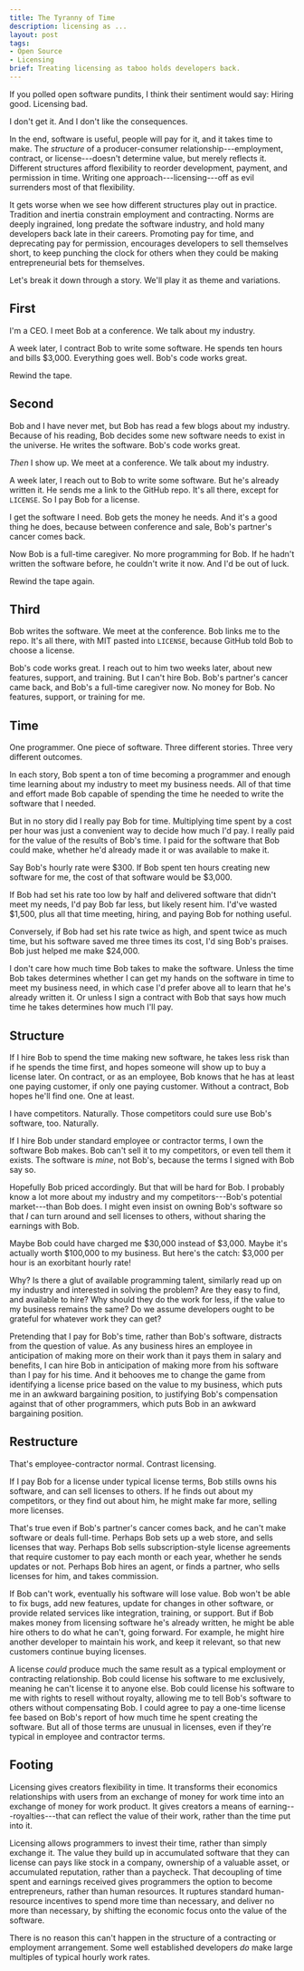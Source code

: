 ```yaml
---
title: The Tyranny of Time
description: licensing as ...
layout: post
tags:
- Open Source
- Licensing
brief: Treating licensing as taboo holds developers back.
---
```


If you polled open software pundits, I think their sentiment would say:  Hiring good.  Licensing bad.

I don't get it.  And I don't like the consequences.

In the end, software is useful, people will pay for it, and it takes time to make.  The _structure_ of a producer-consumer relationship---employment, contract, or license---doesn't determine value, but merely reflects it.  Different structures afford flexibility to reorder development, payment, and permission in time.  Writing one approach---licensing---off as evil surrenders most of that flexibility.

It gets worse when we see how different structures play out in practice.  Tradition and inertia constrain employment and contracting.  Norms are deeply ingrained, long predate the software industry, and hold many developers back late in their careers.  Promoting pay for time, and deprecating pay for permission, encourages developers to sell themselves short, to keep punching the clock for others when they could be making entrepreneurial bets for themselves.

Let's break it down through a story.  We'll play it as theme and variations.

## First

I'm a CEO.  I meet Bob at a conference.  We talk about my industry.

A week later, I contract Bob to write some software.  He spends ten hours and bills $3,000.  Everything goes well.  Bob's code works great.

Rewind the tape.

## Second

Bob and I have never met, but Bob has read a few blogs about my industry.  Because of his reading, Bob decides some new software needs to exist in the universe.  He writes the software.  Bob's code works great.

_Then_ I show up.  We meet at a conference.  We talk about my industry.

A week later, I reach out to Bob to write some software.  But he's already written it.  He sends me a link to the GitHub repo.  It's all there, except for `LICENSE`.  So I pay Bob for a license.

I get the software I need.  Bob gets the money he needs.  And it's a good thing he does, because between conference and sale, Bob's partner's cancer comes back.

Now Bob is a full-time caregiver.  No more programming for Bob.  If he hadn't written the software before, he couldn't write it now.  And I'd be out of luck.

Rewind the tape again.

## Third

Bob writes the software.  We meet at the conference.  Bob links me to the repo.  It's all there, with MIT pasted into `LICENSE`, because GitHub told Bob to choose a license.

Bob's code works great.  I reach out to him two weeks later, about new features, support, and training.  But I can't hire Bob.  Bob's partner's cancer came back, and Bob's a full-time caregiver now.  No money for Bob.  No features, support, or training for me.

## Time

One programmer.  One piece of software.  Three different stories.  Three very different outcomes.

In each story, Bob spent a ton of time becoming a programmer and enough time learning about my industry to meet my business needs.  All of that time and effort made Bob capable of spending the time he needed to write the software that I needed.

But in no story did I really pay Bob for time.  Multiplying time spent by a cost per hour was just a convenient way to decide how much I'd pay.  I really paid for the value of the results of Bob's time.  I paid for the software that Bob could make, whether he'd already made it or was available to make it.

Say Bob's hourly rate were $300.  If Bob spent ten hours creating new software for me, the cost of that software would be $3,000.

If Bob had set his rate too low by half and delivered software that didn't meet my needs, I'd pay Bob far less, but likely resent him.  I'd've wasted $1,500, plus all that time meeting, hiring, and paying Bob for nothing useful.

Conversely, if Bob had set his rate twice as high, and spent twice as much time, but his software saved me three times its cost, I'd sing Bob's praises.  Bob just helped me make $24,000.

I don't care how much time Bob takes to make the software.  Unless the time Bob takes determines whether I can get my hands on the software in time to meet my business need, in which case I'd prefer above all to learn that he's already written it.  Or unless I sign a contract with Bob that says how much time he takes determines how much I'll pay.

## Structure

If I hire Bob to spend the time making new software, he takes less risk than if he spends the time first, and hopes someone will show up to buy a license later.  On contract, or as an employee, Bob knows that he has at least one paying customer, if only one paying customer.  Without a contract, Bob hopes he'll find one.  One at least.

I have competitors.  Naturally.  Those competitors could sure use Bob's software, too.  Naturally.

If I hire Bob under standard employee or contractor terms, I own the software Bob makes.  Bob can't sell it to my competitors, or even tell them it exists.  The software is _mine_, not Bob's, because the terms I signed with Bob say so.

Hopefully Bob priced accordingly.  But that will be hard for Bob.  I probably know a lot more about my industry and my competitors---Bob's potential market---than Bob does.  I might even insist on owning Bob's software so that _I_ can turn around and sell licenses to others, without sharing the earnings with Bob.

Maybe Bob could have charged me $30,000 instead of $3,000.  Maybe it's actually worth $100,000 to my business.  But here's the catch: $3,000 per hour is an exorbitant hourly rate!

Why?  Is there a glut of available programming talent, similarly read up on my industry and interested in solving the problem?  Are they easy to find, and available to hire?  Why should they do the work for less, if the value to my business remains the same?  Do we assume developers ought to be grateful for whatever work they can get?

Pretending that I pay for Bob's time, rather than Bob's software, distracts from the question of value.  As any business hires an employee in anticipation of making more on their work than it pays them in salary and benefits, I can hire Bob in anticipation of making more from his software than I pay for his time.  And it behooves me to change the game from identifying a license price based on the value to my business, which puts me in an awkward bargaining position, to justifying Bob's compensation against that of other programmers, which puts Bob in an awkward bargaining position.

## Restructure

That's employee-contractor normal.  Contrast licensing.

If I pay Bob for a license under typical license terms, Bob stills owns his software, and can sell licenses to others.  If he finds out about my competitors, or they find out about him, he might make far more, selling more licenses.

That's true even if Bob's partner's cancer comes back, and he can't make software or deals full-time.  Perhaps Bob sets up a web store, and sells licenses that way.  Perhaps Bob sells subscription-style license agreements that require customer to pay each month or each year, whether he sends updates or not.  Perhaps Bob hires an agent, or finds a partner, who sells licenses for him, and takes commission.

If Bob can't work, eventually his software will lose value.  Bob won't be able to fix bugs, add new features, update for changes in other software, or provide related services like integration, training, or support.  But if Bob makes money from licensing software he's already written, he might be able hire others to do what he can't, going forward.  For example, he might hire another developer to maintain his work, and keep it relevant, so that new customers continue buying licenses.

A license _could_ produce much the same result as a typical employment or contracting relationship.  Bob could license his software to me exclusively, meaning he can't license it to anyone else.  Bob could license his software to me with rights to resell without royalty, allowing me to tell Bob's software to others without compensating Bob.  I could agree to pay a one-time license fee based on Bob's report of how much time he spent creating the software.  But all of those terms are unusual in licenses, even if they're typical in employee and contractor terms.

## Footing

Licensing gives creators flexibility in time.  It transforms their economics relationships with users from an exchange of money for work time into an exchange of money for work product.  It gives creators a means of earning---royalties---that can reflect the value of their work, rather than the time put into it.

Licensing allows programmers to invest their time, rather than simply exchange it.  The value they build up in accumulated software that they can license can pays like stock in a company, ownership of a valuable asset, or accumulated reputation, rather than a paycheck.  That decoupling of time spent and earnings received gives programmers the option to become entrepreneurs, rather than human resources.  It ruptures standard human-resource incentives to spend more time than necessary, and deliver no more than necessary, by shifting the economic focus onto the value of the software.

There is no reason this can't happen in the structure of a contracting or employment arrangement.  Some well established developers _do_ make large multiples of typical hourly work rates.